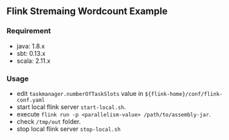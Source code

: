 ## Flink Stremaing Wordcount Example

### Requirement

 * java: 1.8.x
 * sbt: 0.13.x
 * scala: 2.11.x

### Usage

  * edit `taskmanager.numberOfTaskSlots` value in `${flink-home}/conf/flink-conf.yaml`  
  * start local flink server `start-local.sh`.
  * execute `flink run -p <parallelism-value> /path/to/assembly-jar`.
  * check `/tmp/out` folder.
  * stop local flink server `stop-local.sh`
